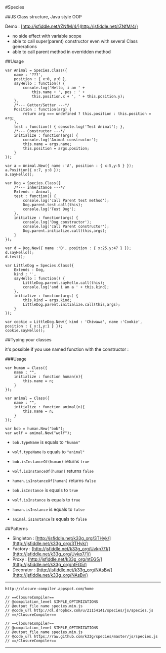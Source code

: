 #Species

##JS Class structure, Java style OOP


Demo : [http://jsfiddle.net/rZNfM/4/](http://jsfiddle.net/rZNfM/4/)

- no side effect with variable scope
- able to call super(parent) constructor even with several Class generations
- able to call parent method in overridden method

##Usage

    var Animal = Species.Class({
        name : '???',
        position : { x:0, y:0 },
        sayHello : function() {
            console.log('Hello, i am ' +
                this.name + ', pos : ' +
                this.position.x + ', ' + this.position.y);
        },
        /*--- Getter/Setter ---*/
        Position : function(arg) {
            return arg === undefined ? this.position : this.position = arg;
        },
        test : function() { console.log('Test Animal'); },
        /*--- Constructor ---*/
        initialize : function(args) {
            console.log('Animal constructor');
            this.name = args.name;
            this.position = args.position;
        }
    });

    var a = Animal.New({ name :'A', position : { x:5,y:5 } });
    a.Position({ x:7, y:8 });
    a.sayHello();

    var Dog = Species.Class({
        /*--- inheritance ---*/
        Extends : Animal,
        test : function() {
            console.log('call Parent test method');
            Dog.parent.test.call(this);
            console.log('Test Dog');
        },
        initialize : function(args) {
            console.log('Dog constructor');
            console.log('call Parent constructor');
            Dog.parent.initialize.call(this,args);
        }
    });

    var d = Dog.New({ name :'D', position : { x:25,y:47 } });
    d.sayHello();
    d.test();

    var LittleDog = Species.Class({
        Extends : Dog,
        kind : '',
        sayHello : function() {
            LittleDog.parent.sayHello.call(this);
            console.log('and i am a ' + this.kind);
        },
        initialize : function(args) {
            this.kind = args.kind;
            LittleDog.parent.initialize.call(this,args);
        }
    });

    var cookie = LittleDog.New({ kind : 'Chiwawa', name :'Cookie', position : { x:1,y:1 } });
    cookie.sayHello();

##Typing your classes

it's possible if you use named function with the constructor :

###Usage

    var human = Class({
        name : "",
        initialize : function human(n){
            this.name = n;
        }
    });

    var animal = Class({
        name : "",
        initialize : function animal(n){
            this.name = n;
        }
    });

    var bob = human.New("bob");
    var wolf = animal.New("wolf");

- `bob.typeName` is equals to `"human"`
- `wolf.typeName` is equals to `"animal"`


- `bob.isInstanceOf(human)` returns `true`
- `wolf.isInstanceOf(human)` returns `false`
- `human.isInstanceOf(human)` returns `false`


- `bob.isInstance` is equals to `true`
- `wolf.isInstance` is equals to `true`
- `human.isInstance` is equals to `false`
- `animal.isInstance` is equals to `false`



##Patterns

- Singleton : [http://jsfiddle.net/k33g_org/3THyk/](http://jsfiddle.net/k33g_org/3THyk/)
- Factory : [http://jsfiddle.net/k33g_org/Uvkp7/1/](http://jsfiddle.net/k33g_org/Uvkp7/1/)
- Proxy : [http://jsfiddle.net/k33g_org/ntEG5/](http://jsfiddle.net/k33g_org/ntEG5/)
- Decorator : [http://jsfiddle.net/k33g_org/NAsBv/](http://jsfiddle.net/k33g_org/NAsBv/)

- - -

    http://closure-compiler.appspot.com/home

    // ==ClosureCompiler==
    // @compilation_level SIMPLE_OPTIMIZATIONS
    // @output_file_name species.min.js
    // @code_url http://dl.dropbox.com/u/21154141/species/js/species.js
    // ==/ClosureCompiler==

    // ==ClosureCompiler==
    // @compilation_level SIMPLE_OPTIMIZATIONS
    // @output_file_name species.min.js
    // @code_url https://raw.github.com/k33g/species/master/js/species.js
    // ==/ClosureCompiler==


- - -